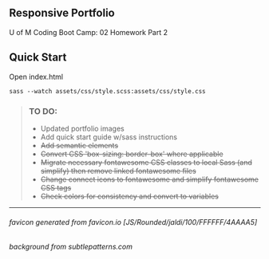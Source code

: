 ## Responsive Portfolio
U of M Coding Boot Camp: 02 Homework Part 2

## Quick Start
Open index.html

```sass --watch assets/css/style.scss:assets/css/style.css```


> ### TO DO:
> - Updated portfolio images
> - Add quick start guide w/sass instructions
> - ~~Add semantic elements~~
> - ~~Convert CSS 'box-sizing: border-box' where applicable~~
> - ~~Migrate necessary fontawesome CSS classes to local Sass (and simplify) then remove linked fontawesome files~~
> - ~~Change connect icons to fontawesome and simplify fontawesome CSS tags~~
> - ~~Check colors for consistency and convert to variables~~

------

###### favicon generated from favicon.io [JS/Rounded/jaldi/100/FFFFFF/4AAAA5]
###### background from subtlepatterns.com
